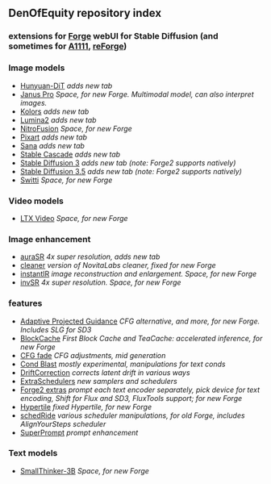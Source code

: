 ## DenOfEquity repository index ##
### extensions for [Forge](https://github.com/lllyasviel/stable-diffusion-webui-forge) webUI for Stable Diffusion (and sometimes for [A1111](https://github.com/AUTOMATIC1111/stable-diffusion-webui), [reForge](https://github.com/Panchovix/stable-diffusion-webui-reForge)) ###

### Image models ###
* [Hunyuan-DiT](https://github.com/DenOfEquity/Hunyuan-DiT-for-webUI) *adds new tab*
* [Janus Pro](https://github.com/DenOfEquity/forge_space_Janus-Pro) *Space, for new Forge. Multimodal model, can also interpret images.*
* [Kolors](https://github.com/DenOfEquity/Kolors-for-webUI) *adds new tab*
* [Lumina2](https://github.com/DenOfEquity/Lumina2-for-webUI) *adds new tab*
* [NitroFusion](https://github.com/DenOfEquity/forge_space_NitroFusion) *Space, for new Forge*
* [Pixart](https://github.com/DenOfEquity/PixArt-Sigma-for-webUI) *adds new tab*
* [Sana](https://github.com/DenOfEquity/Sana-for-webUI) *adds new tab*
* [Stable Cascade](https://github.com/DenOfEquity/StableCascade-for-webUI) *adds new tab*
* [Stable Diffusion 3](https://github.com/DenOfEquity/StableDiffusion3-for-webUI) *adds new tab (note: Forge2 supports natively)*
* [Stable Diffusion 3.5](https://github.com/DenOfEquity/StableDiffusion3.5-for-webUI) *adds new tab (note: Forge2 supports natively)*
* [Switti](https://github.com/DenOfEquity/forge_space_Switti) *Space, for new Forge*

### Video models ###
* [LTX Video](https://github.com/DenOfEquity/forge_space_LTXvideo) *Space, for new Forge*

### Image enhancement ###
* [auraSR](https://github.com/DenOfEquity/auraSR-webUI) *4x super resolution, adds new tab*
* [cleaner](https://github.com/DenOfEquity/forge2_cleaner) *version of NovitaLabs cleaner, fixed for new Forge*
* [instantIR](https://github.com/DenOfEquity/forge_space_InstantIR) *image reconstruction and enlargement. Space, for new Forge*
* [invSR](https://github.com/DenOfEquity/forge_space_InvSR) *4x super resolution. Space, for new Forge*

### features ###
* [Adaptive Projected Guidance](https://github.com/DenOfEquity/AdaptiveProjectedGuidance) *CFG alternative, and more, for new Forge. Includes SLG for SD3*
* [BlockCache](https://github.com/DenOfEquity/sd-forge-blockcache) *First Block Cache and TeaCache: accelerated inference, for new Forge*
* [CFG fade](https://github.com/DenOfEquity/CFgfade) *CFG adjustments, mid generation*
* [Cond Blast](https://github.com/DenOfEquity/CondBlast) *mostly experimental, manipulations for text conds*
* [DriftCorrection](https://github.com/DenOfEquity/DriftCorrection) *corrects latent drift in various ways*
* [ExtraSchedulers](https://github.com/DenOfEquity/webUI_ExtraSchedulers) *new samplers and schedulers*
* [Forge2 extras](https://github.com/DenOfEquity/forgeFlux_dualPrompt) *prompt each text encoder separately, pick device for text encoding, Shift for Flux and SD3, FluxTools support; for new Forge*
* [Hypertile](https://github.com/DenOfEquity/HyperTile) *fixed Hypertile, for new Forge*
* [schedRide](https://github.com/DenOfEquity/SchedRide) *various scheduler manipulations, for old Forge, includes AlignYourSteps scheduler*
* [SuperPrompt](https://github.com/DenOfEquity/superPrompter-webUI) *prompt enhancement*

### Text models ###
* [SmallThinker-3B](https://github.com/DenOfEquity/forge_space_SmallThinker) *Space, for new Forge*
